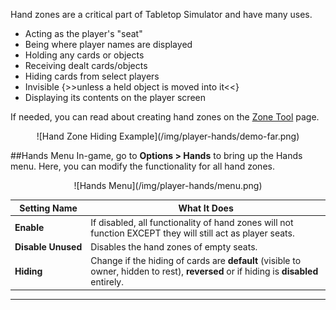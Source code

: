Hand zones are a critical part of Tabletop Simulator and have many uses.

* Acting as the player's "seat"
* Being where player names are displayed
* Holding any cards or objects
* Receiving dealt cards/objects
* Hiding cards from select players
* Invisible {>>unless a held object is moved into it<<}
* Displaying its contents on the player screen

If needed, you can read about creating hand zones on the [Zone Tool](../game-tools/zone-tools.md#hand-zone) page.

<center>![Hand Zone Hiding Example](/img/player-hands/demo-far.png)</center>

##Hands Menu
In-game, go to **Options > Hands** to bring up the Hands menu. Here, you can modify the functionality for all hand zones.

<center>![Hands Menu](/img/player-hands/menu.png)</center>

Setting Name | What It Does
-- | --
**Enable** | If disabled, all functionality of hand zones will not function EXCEPT they will still act as player seats.
**Disable&nbsp;Unused** | Disables the hand zones of empty seats.
**Hiding** | Change if the hiding of cards are **default** (visible to owner, hidden to rest), **reversed** or if hiding is **disabled** entirely.

---
